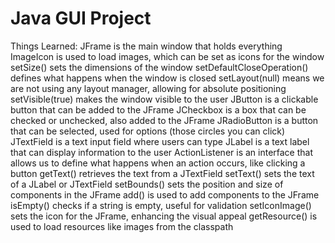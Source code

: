 # Java GUI Project
 
Things Learned:
         JFrame is the main window that holds everything
         ImageIcon is used to load images, which can be set as icons for the window
         setSize() sets the dimensions of the window
         setDefaultCloseOperation() defines what happens when the window is closed
         setLayout(null) means we are not using any layout manager, allowing for absolute positioning
         setVisible(true) makes the window visible to the user
         JButton is a clickable button that can be added to the JFrame
         JCheckbox is a box that can be checked or unchecked, also added to the JFrame
         JRadioButton is a button that can be selected, used for options (those circles you can click)
         JTextField is a text input field where users can type
         JLabel is a text label that can display information to the user
         ActionListener is an interface that allows us to define what happens when an action occurs, like clicking a button
         getText() retrieves the text from a JTextField
         setText() sets the text of a JLabel or JTextField
         setBounds() sets the position and size of components in the JFrame
         add() is used to add components to the JFrame
         isEmpty() checks if a string is empty, useful for validation
         setIconImage() sets the icon for the JFrame, enhancing the visual appeal
         getResource() is used to load resources like images from the classpath
